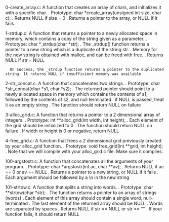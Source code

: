 0-create_array.c: A function that creates an array of chars, and initializes it with a specific char.
		. Prototype: char *create_array(unsigned int size, char c);
		. Returns NULL if size = 0
		. Returns a pointer to the array, or NULL if it fails

1-strdup.c: A function that returns a pointer to a newly allocated space in memory, which contains a copy of the string given as a parameter.
	  . Prototype: char *_strdup(char *str);
	  . The _strdup() function returns a pointer to a new string which is a duplicate of the string str. 
	  . Memory for the new string is obtained with malloc, and can be freed with free.
	  . Returns NULL if str = NULL

	  On success, the _strdup function returns a pointer to the duplicated string. It returns NULL if insufficient memory was available

2-str_concat.c: A function that concatenates two strings.
	      . Prototype: char *str_concat(char *s1, char *s2);
	      . The returned pointer should point to a newly allocated space in memory which contains the contents of s1, 
	        followed by the contents of s2, and null terminated
	      . if NULL is passed, treat it as an empty string
	      . The function should return NULL on failure

3-alloc_grid.c:  A function that returns a pointer to a 2 dimensional array of integers.
	      . Prototype: int **alloc_grid(int width, int height);
	      . Each element of the grid should be initialized to 0
	      . The function should return NULL on failure
	      . If width or height is 0 or negative, return NULL

4-free_grid.c: A function that frees a 2 dimensional grid previously created by your alloc_grid function.
	     . Prototype: void free_grid(int **grid, int height);
	     . Note that we will compile with your alloc_grid.c file. Make sure it compiles.

100-argstostr.c: A function that concatenates all the arguments of your program.
	       . Prototype: char *argstostr(int ac, char **av);
               . Returns NULL if ac == 0 or av == NULL
	       . Returns a pointer to a new string, or NULL if it fails
	       . Each argument should be followed by a \n in the new string

101-strtow.c: A function that splits a string into words.
	    . Prototype: char **strtow(char *str);
  	    . The function returns a pointer to an array of strings (words)
	    . Each element of this array should contain a single word, null-terminated
	    . The last element of the returned array should be NULL
	    . Words are separated by spaces
	    . Returns NULL if str == NULL or str == ""
            . If your function fails, it should return NULL

